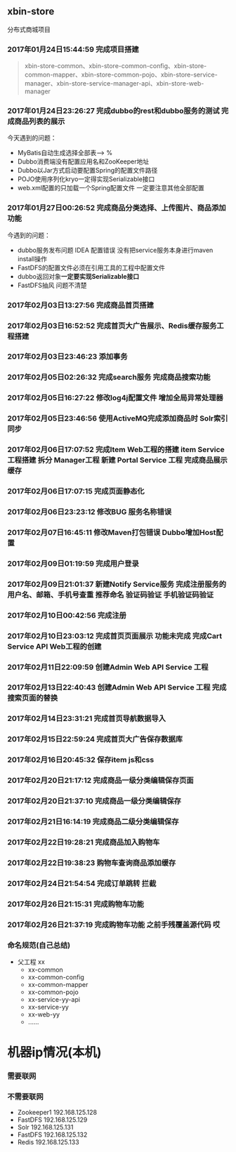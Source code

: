 ## xbin-store

分布式商城项目

### 2017年01月24日15:44:59 完成项目搭建
> xbin-store-common、xbin-store-common-config、xbin-store-common-mapper、xbin-store-common-pojo、xbin-store-service-manager、xbin-store-service-manager-api、xbin-store-web-manager

### 2017年01月24日23:26:27 完成dubbo的rest和dubbo服务的测试 完成商品列表的展示
今天遇到的问题：
* MyBatis自动生成选择全部表——> %
* Dubbo消费端没有配置应用名和ZooKeeper地址
* Dubbo以Jar方式启动要配置Spring的配置文件路径
* POJO使用序列化kryo一定得实现Serializable接口
* web.xml配置的只加载一个Spring配置文件 一定要注意<import/>其他全部配置

### 2017年01月27日00:26:52 完成商品分类选择、上传图片、商品添加功能
今遇到的问题：
* dubbo服务发布问题 IDEA 配置错误 没有把service服务本身进行maven install操作
* FastDFS的配置文件必须在引用工具的工程中配置文件
* dubbo返回对象**一定要实现Serializable接口**
* FastDFS抽风 问题不清楚

### 2017年02月03日13:27:56 完成商品首页搭建
### 2017年02月03日16:52:52 完成首页大广告展示、Redis缓存服务工程搭建
### 2017年02月03日23:46:23 添加事务
### 2017年02月05日02:26:32 完成search服务 完成商品搜索功能
### 2017年02月05日16:27:22 修改log4j配置文件 增加全局异常处理器
### 2017年02月05日23:46:56 使用ActiveMQ完成添加商品时 Solr索引同步
### 2017年02月06日17:07:52 完成Item Web工程的搭建 item Service工程搭建 拆分 Manager工程 新建 Portal Service 工程 完成商品展示 缓存
### 2017年02月06日17:07:15 完成页面静态化
### 2017年02月06日23:23:12 修改BUG 服务名称错误
### 2017年02月07日16:45:11 修改Maven打包错误 Dubbo增加Host配置
### 2017年02月09日01:19:59 完成用户登录
### 2017年02月09日21:01:37 新建Notify Service服务 完成注册服务的 用户名、邮箱、手机号查重 推荐命名 验证码验证 手机验证码验证
### 2017年02月10日00:42:56 完成注册
### 2017年02月10日23:03:12 完成首页页面展示 功能未完成 完成Cart Service API Web工程的创建
### 2017年02月11日22:09:59 创建Admin Web API Service 工程
### 2017年02月13日22:40:43 创建Admin Web API Service 工程 完成搜索页面的替换
### 2017年02月14日23:31:21 完成首页导航数据导入
### 2017年02月15日22:59:24 完成首页大广告保存数据库
### 2017年02月16日20:45:32 保存item js和css
### 2017年02月20日21:17:12 完成商品一级分类编辑保存页面
### 2017年02月20日21:37:10 完成商品一级分类编辑保存
### 2017年02月21日16:14:19 完成商品二级分类编辑保存
### 2017年02月22日19:28:21 完成商品加入购物车
### 2017年02月22日19:38:23 购物车查询商品添加缓存
### 2017年02月24日21:54:54 完成订单跳转 拦截
### 2017年02月26日21:15:31 完成购物车功能
### 2017年02月26日21:37:19 完成购物车功能 之前手残覆盖源代码 哎


### 命名规范(自己总结)
* 父工程 xx
    * xx-common
    * xx-common-config
    * xx-common-mapper
    * xx-common-pojo
    * xx-service-yy-api
    * xx-service-yy
    * xx-web-yy
    * ......

# 机器ip情况(本机)
### 需要联网
### 不需要联网
* Zookeeper1 192.168.125.128
* FastDFS 192.168.125.129
* Solr 192.168.125.131
* FastDFS 192.168.125.132
* Redis 192.168.125.133
